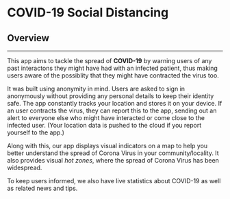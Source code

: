 # COVID-19 Social Distancing

## Overview
___
This app aims to tackle the spread of **COVID-19** by warning users of any past interactons they might have had with an infected patient, thus making users aware of the possiblity that they might have contracted the virus too.

It was built using anonymity in mind. Users are asked to sign in anonymously without providing any personal details to keep their identity safe. The app constantly tracks your location and stores it on your device. If an user contracts the virus, they can report this to the app, sending out an alert to everyone else who might have interacted or come close to the infected user. (Your location data is pushed to the cloud if you report yourself to the app.)

Along with this, our app displays visual indicators on a map to help you better understand the spread of Corona Virus in your community/locality. It also provides visual *hot zones*, where the spread of Corona Virus has been widespread.

To keep users informed, we also have live statistics about COVID-19 as well as related news and tips.
